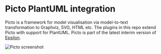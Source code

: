 # Picto PlantUML integration

Picto is a framework for model visualisation via model-to-text transformation to Graphviz, SVG, HTML etc. The plugins in this repo extend Picto with support for PlantUML. Picto is part of the latest interim version of [Epsilon](https://eclipse.org/epsilon).

![Picto screenshot](https://i.imgur.com/FhMfKU5.png)
